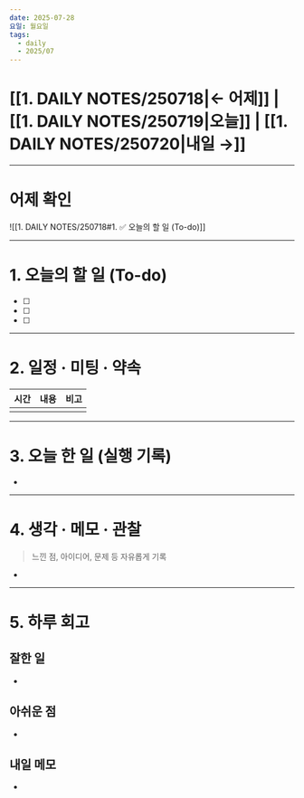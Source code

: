 ```yaml
---
date: 2025-07-28
요일: 월요일
tags:
  - daily
  - 2025/07
---
```

# [[1. DAILY NOTES/250718|← 어제]] | [[1. DAILY NOTES/250719|오늘]] | [[1. DAILY NOTES/250720|내일 →]]

---

# 어제 확인

![[1. DAILY NOTES/250718#1. ✅ 오늘의 할 일 (To-do)]]

---


# 1.  오늘의 할 일 (To-do)
- [ ]  
- [ ]  
- [ ]  

---

# 2. 일정 · 미팅 · 약속

| 시간  | 내용  | 비고  |
| --- | --- | --- |
|     |     |     |

---

# 3. 오늘 한 일 (실행 기록)

- 

---

# 4. 생각 · 메모 · 관찰
> 느낀 점, 아이디어, 문제 등 자유롭게 기록  

- 

---

# 5. 하루 회고

## 잘한 일
- 

## 아쉬운 점  
- 

## 내일 메모  
- 
